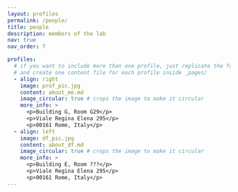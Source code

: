 ```yaml
---
layout: profiles
permalink: /people/
title: people
description: members of the lab
nav: true
nav_order: 7

profiles:
  # if you want to include more than one profile, just replicate the following block
  # and create one content file for each profile inside _pages/
  - align: right
    image: prof_pic.jpg
    content: about_me.md
    image_circular: true # crops the image to make it circular
    more_info: >
      <p>Building G, Room G29</p>
      <p>Viale Regina Elena 295</p>
      <p>00161 Rome, Italy</p>
  - align: left
    image: df_pic.jpg
    content: about_df.md
    image_circular: true # crops the image to make it circular
    more_info: >
      <p>Building E, Room ???</p>
      <p>Viale Regina Elena 295</p>
      <p>00161 Rome, Italy</p>
---
```

